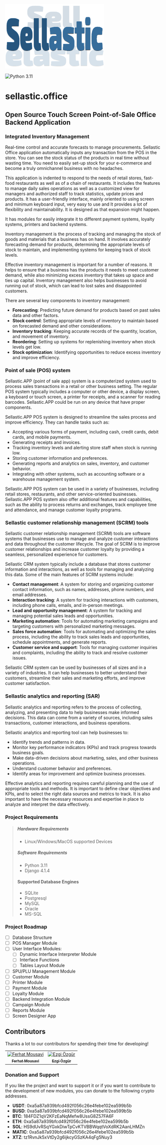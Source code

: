 ![Sellastic logo](https://raw.githubusercontent.com/Sellastic/.github/main/profile/logo.png)

![Python 3.11](https://img.shields.io/badge/python-%3E=_3.11-success.svg)

# sellastic.office

## Open Source Touch Screen Point-of-Sale Office Backend Application

### Integrated Inventory Management

Real-time control and accurate forecasts to manage procurements.
Sellastic Office application automatically inputs any transaction from the POS in the store. You can see the stock status of the products in real time without wasting time. You need to easily set-up stock for your e-commerce and become a truly omnichannel business with no headaches.

This application is indented to respond to the needs of retail stores, fast-food restaurants as well as of a chain of restaurants. It includes the features to manage daily sales operations as well as a customized view for managers and authorized staff to track statistics, update prices and products. It has a user-friendly interface, mainly oriented to using screen and minimum keyboard input, very easy to use and It provides a lot of flexibility and maintainability. It is designed as that expansion might happen. 

It has modules for easily integrate it to different payment systems, loyalty systems, printers and backend systems.

Inventory management is the process of tracking and managing the stock of goods and materials that a business has on hand. It involves accurately forecasting demand for products, determining the appropriate levels of stock to maintain, and implementing systems for keeping track of stock levels.

Effective inventory management is important for a number of reasons. It helps to ensure that a business has the products it needs to meet customer demand, while also minimizing excess inventory that takes up space and ties up capital. Inventory management also helps businesses to avoid running out of stock, which can lead to lost sales and disappointed customers.

There are several key components to inventory management:

- **Forecasting**: Predicting future demand for products based on past sales data and other factors.
- **Stock control**: Setting appropriate levels of inventory to maintain based on forecasted demand and other considerations.
- **Inventory tracking**: Keeping accurate records of the quantity, location, and movement of inventory.
- **Reordering**: Setting up systems for replenishing inventory when stock levels get low.
- **Stock optimization**: Identifying opportunities to reduce excess inventory and improve efficiency.

### Point of sale (POS) system

Sellastic.APP (point of sale app) system is a computerized system used to process sales transactions in a retail or other business setting. The regular POS system typically includes a computer or other device, a display screen, a keyboard or touch screen, a printer for receipts, and a scanner for reading barcodes. Sellastic.APP could be run on any device that have proper components.

Sellastic.APP POS system is designed to streamline the sales process and improve efficiency. They can handle tasks such as:

- Accepting various forms of payment, including cash, credit cards, debit cards, and mobile payments.
- Generating receipts and invoices.
- Tracking inventory levels and alerting store staff when stock is running low.
- Storing customer information and preferences.
- Generating reports and analytics on sales, inventory, and customer behavior.
- Integrating with other systems, such as accounting software or a warehouse management system.

Sellastic.APP POS system can be used in a variety of businesses, including retail stores, restaurants, and other service-oriented businesses. Sellastic.APP POS system also offer additional features and capabilities, such as the ability to process returns and exchanges, track employee time and attendance, and manage customer loyalty programs.

### Sellastic customer relationship management (SCRM) tools

Sellastic customer relationship management (SCRM) tools are software systems that businesses use to manage and analyze customer interactions and data throughout the customer lifecycle. The goal of SCRM is to improve customer relationships and increase customer loyalty by providing a seamless, personalized experience for customers.

Sellastic CRM system typically include a database that stores customer information and interactions, as well as tools for managing and analyzing this data. Some of the main features of SCRM systems include:

- **Contact management**: A system for storing and organizing customer contact information, such as names, addresses, phone numbers, and email addresses.
- **Interaction tracking**: A system for tracking interactions with customers, including phone calls, emails, and in-person meetings.
- **Lead and opportunity management**: A system for tracking and managing potential sales leads and opportunities.
- **Marketing automation**: Tools for automating marketing campaigns and targeting customers with personalized marketing messages.
- **Sales force automation**: Tools for automating and optimizing the sales process, including the ability to track sales leads and opportunities, schedule appointments, and generate reports.
- **Customer service and support**: Tools for managing customer inquiries and complaints, including the ability to track and resolve customer issues.

Sellastic CRM system can be used by businesses of all sizes and in a variety of industries. It can help businesses to better understand their customers, streamline their sales and marketing efforts, and improve customer satisfaction.

### Sellastic analytics and reporting (SAR)

Sellastic analytics and reporting refers to the process of collecting, analyzing, and presenting data to help businesses make informed decisions. This data can come from a variety of sources, including sales transactions, customer interactions, and business operations.

Sellastic analytics and reporting tool can help businesses to:

- Identify trends and patterns in data.
- Monitor key performance indicators (KPIs) and track progress towards business goals.
- Make data-driven decisions about marketing, sales, and other business operations.
- Understand customer behavior and preferences.
- Identify areas for improvement and optimize business processes.

Effective analytics and reporting requires careful planning and the use of appropriate tools and methods. It is important to define clear objectives and KPIs, and to select the right data sources and metrics to track. It is also important to have the necessary resources and expertise in place to analyze and interpret the data effectively.


### Project Requirements

> ##### Hardware Requirements
>
> - Linux/Windows/MacOS supported Devices
>
> ##### Software Requirements
>
> - Python 3.11
> - Django 4.1.4
>
> #### Supported Database Engines
>
> - SQLite
> - Postgresql
> - MySQL
> - Oracle
> - MS-SQL

### Project Roadmap

- [ ] Database Structure
- [ ] POS Manager Module
- [ ] User Interface Modules:
  - [ ] Dynamic Interface Interpreter Module
  - [ ] Interface Functions
  - [ ] Tables Layout Module
- [ ] SPU/PLU Management Module
- [ ] Customer Module
- [ ] Printer Module
- [ ] Payment Module
- [ ] Loyalty Module
- [ ] Backend Integration Module
- [ ] Campaign Module
- [ ] Reports Module
- [ ] Screen Designer App

## Contributors
Thanks a lot to our contributors for spending their time for developing!

<table>
<tr>
    <td align="center">
        <a href="https://github.com/ferhat-mousavi">
            <img src="https://avatars.githubusercontent.com/u/5930760?v=4" width="100;" alt="Ferhat Mousavi"/>
            <br />
            <sub><b>Ferhat Mousavi</b></sub>
        </a>
    </td>
    <td align="center">
        <a href="https://github.com/ezgii-ozgur">
            <img src="https://avatars.githubusercontent.com/u/58365834?v=4" width="100;" alt="Ezgi Özgür"/>
            <br />
            <sub><b>Ezgi Özgür</b></sub>
        </a>
    </td>
</tr>
</table>

### Donation and Support 
If you like the project and want to support it or if you want to contribute to the development of new modules, you can donate to the following crypto addresses.

* **USDT**: 0xa5a87a939bfcd492f056c26e4febe102ea599b5b
* **BUSD**: 0xa5a87a939bfcd492f056c26e4febe102ea599b5b
* **BTC**: 184FDZ1qV2KFzEaNqMefw8UssG8Z57FA6F
* **ETH**: 0xa5a87a939bfcd492f056c26e4febe102ea599b5b
* **SOL**: HS9dUvRSqYGxkDiwTpCvKTVBBWqqtVoXdRK2AanLHMZn
* **MATIC**: 0xa5a87a939bfcd492f056c26e4febe102ea599b5b
* **XTZ**: tz1RvnJk5xVtDy2g6ijkcyGSzKA4qFg5Nuy3
